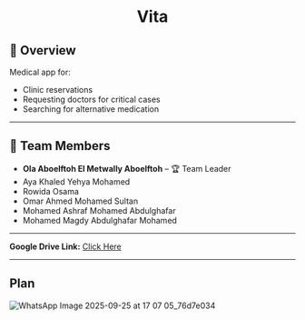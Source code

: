 <h1 align="center">Vita</h1>

## 📌 Overview
Medical app for:
- Clinic reservations  
- Requesting doctors for critical cases  
- Searching for alternative medication  

---

## 👥 Team Members

- **Ola Aboelftoh El Metwally Aboelftoh** – 🏆 Team Leader  
- Aya Khaled Yehya Mohamed
- Rowida Osama
- Omar Ahmed Mohamed Sultan
- Mohamed Ashraf Mohamed Abdulghafar  
- Mohamed Magdy Abdulghafar Mohamed 
---

**Google Drive Link:** [Click Here](https://drive.google.com/drive/folders/1hFy7oPUiiA3y_wIZfzLY7vmb0ygWCSS1?usp=sharing)

---

## Plan

![WhatsApp Image 2025-09-25 at 17 07 05_76d7e034](https://github.com/user-attachments/assets/45735840-e15a-4034-a4a3-be22f4f50901)
